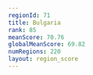 ```yaml
---
regionId: 71
title: Bulgaria
rank: 85
meanScore: 70.76
globalMeanScore: 69.82
numRegions: 220
layout: region_score
---
```


